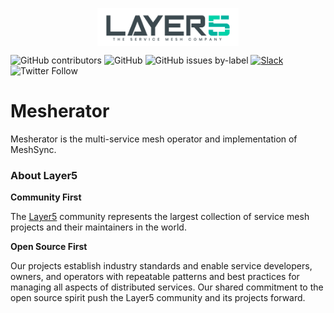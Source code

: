 
<p style="text-align:center;" align="center">
  <img align="center" src="https://raw.githubusercontent.com/layer5io/layer5/master/assets/images/layer5/layer5-tag-white-bg.png" width="45%" /></p>

![GitHub contributors](https://img.shields.io/github/contributors/layer5io/layer5.svg)
![GitHub](https://img.shields.io/github/license/layer5io/layer5.svg) 
![GitHub issues by-label](https://img.shields.io/github/issues/layer5io/layer5/help%20wanted.svg?color=%23DDDD00)
[![Slack](http://slack.layer5.io/badge.svg)](http://slack.layer5.io)
![Twitter Follow](https://img.shields.io/twitter/follow/layer5.svg?label=Follow&style=social)


# Mesherator
Mesherator is the multi-service mesh operator and implementation of MeshSync.

### About Layer5

**Community First**
<p>The <a href="https://layer5.io">Layer5</a> community represents the largest collection of service mesh projects and their maintainers in the world.</p>

**Open Source First**
<p>Our projects establish industry standards and enable service developers, owners, and operators with repeatable patterns and best practices for managing all aspects of distributed services. Our shared commitment to the open source spirit push the Layer5 community and its projects forward.</p>

